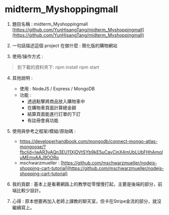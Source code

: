 # midterm_Myshoppingmall
1. 題目名稱 :  midterm_Myshoppingmall
[https://github.com/YunHisangTang/midterm_Myshoppingmall](https://github.com/YunHisangTang/midterm_Myshoppingmall)

2. 一句話描述這個 project 在做什麼 : 簡化版的購物網站

3. 使用/操作方式 :
> 到下載的資料夾下:
> npm install 
> npm start

4. 其他說明 :
	* 使用 : NodeJS / Express / MongoDB
	* 功能 : 
		* 透過點擊將商品放入購物車中
		* 在購物車頁面計算總金額
		* 結算頁面能進行訂單的下訂
		* 有註冊會員功能
5. 使用與參考之框架/模組/原始碼 :
	
	* https://developerhandbook.com/mongodb/connect-mongo-atlas-mongoose/?fbclid=IwAR3yAQn3EU11XjDVtSYb9kE5uCavCinX4mUbLUbFHhAmoIuMEmvAAJ9OORo
	* mschwarzmueller : [https://github.com/mschwarzmueller/nodejs-shopping-cart-tutorial](https://github.com/mschwarzmueller/nodejs-shopping-cart-tutorial)

6. 我的貢獻 :
	基本上是看著網路上的教學從零慢慢打起，主要是後端的部分，前端比較少設計。
7. 心得 :
	原本想要再加入老師上課教的聊天室，但卡在Stripe金流的部分，就沒繼續寫上。
	
